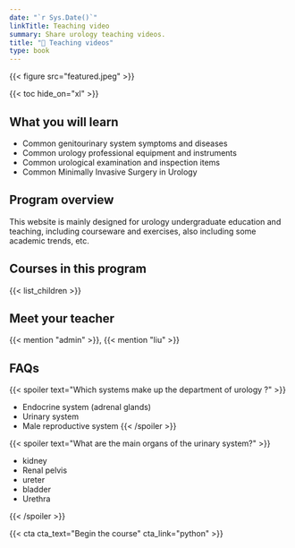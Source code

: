 ```yaml
---
date: "`r Sys.Date()`"
linkTitle: Teaching video
summary: Share urology teaching videos.
title: "🤖 Teaching videos"
type: book
---
```


{{< figure src="featured.jpeg" >}}

{{< toc hide_on="xl" >}}

## What you will learn

-   Common genitourinary system symptoms and diseases
-   Common urology professional equipment and instruments
-   Common urological examination and inspection items
-   Common Minimally Invasive Surgery in Urology

## Program overview

This website is mainly designed for urology undergraduate education and teaching, including courseware and exercises, also including some academic trends, etc.

## Courses in this program

{{< list_children >}}

## Meet your teacher

{{< mention "admin" >}}, {{< mention "liu" >}}

## FAQs

{{< spoiler text="Which systems make up the department of urology ?" >}}
- Endocrine system (adrenal glands)
- Urinary system
- Male reproductive system
{{< /spoiler >}}

{{< spoiler text="What are the main organs of the urinary system?" >}}
- kidney
- Renal pelvis
- ureter
- bladder
- Urethra

{{< /spoiler >}}

{{< cta cta_text="Begin the course" cta_link="python" >}}
